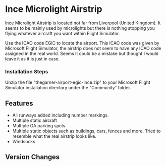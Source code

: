 # Ince Microlight Airstrip

Ince Microlight Airstrip is located not far from Liverpool (United Kingdom). It seems to be mainly used by microlights but there is nothing stopping you flying whatever aircraft you want within Flight Simulator.

Use the ICAO code EGIC to locate the airport. This ICAO code was given by Microsoft Flight Simulator, the airstrip does not seem to have any ICAO code assigned in the real world. Seems it could be a mistake but thought I would leave it as it is just in case.

### Installation Steps

Unzip the file "thegarner-airport-egic-ince.zip" to your Microsoft Flight Simulator installation directory under the "Community" folder. 


## Features
* All runways added including number markings.
* Multiple static aircraft
* Multiple GA parking spots
* Multiple static objects such as buildings, cars, fences and more. Tried to resemble what the real airstrip looks like. 
* Windsocks

## Version Changes
